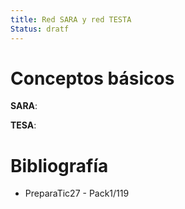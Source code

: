 ```yaml
---
title: Red SARA y red TESTA
Status: dratf
---
```


# Conceptos básicos

**SARA**:

**TESA**:

# Bibliografía

* PreparaTic27 - Pack1/119
